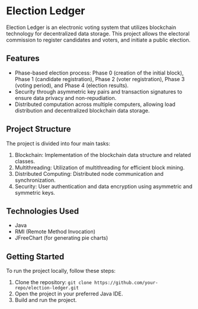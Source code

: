 <h1>Election Ledger</h1>
<p>Election Ledger is an electronic voting system that utilizes blockchain technology for decentralized data storage. This project allows the electoral commission to register candidates and voters, and initiate a public election.</p>

<h2>Features</h2>
<ul>
  <li>Phase-based election process: Phase 0 (creation of the initial block), Phase 1 (candidate registration), Phase 2 (voter registration), Phase 3 (voting period), and Phase 4 (election results).</li>
  <li>Security through asymmetric key pairs and transaction signatures to ensure data privacy and non-repudiation.</li>
  <li>Distributed computation across multiple computers, allowing load distribution and decentralized blockchain data storage.</li>
</ul>

<h2>Project Structure</h2>
<p>The project is divided into four main tasks:</p>
<ol>
  <li>Blockchain: Implementation of the blockchain data structure and related classes.</li>
  <li>Multithreading: Utilization of multithreading for efficient block mining.</li>
  <li>Distributed Computing: Distributed node communication and synchronization.</li>
  <li>Security: User authentication and data encryption using asymmetric and symmetric keys.</li>
</ol>

<h2>Technologies Used</h2>
<ul>
  <li>Java</li>
  <li>RMI (Remote Method Invocation)</li>
  <li>JFreeChart (for generating pie charts)</li>
</ul>

<h2>Getting Started</h2>
<p>To run the project locally, follow these steps:</p>
<ol>
  <li>Clone the repository: <code>git clone https://github.com/your-repo/election-ledger.git</code></li>
  <li>Open the project in your preferred Java IDE.</li>
  <li>Build and run the project.</li>
</ol>

